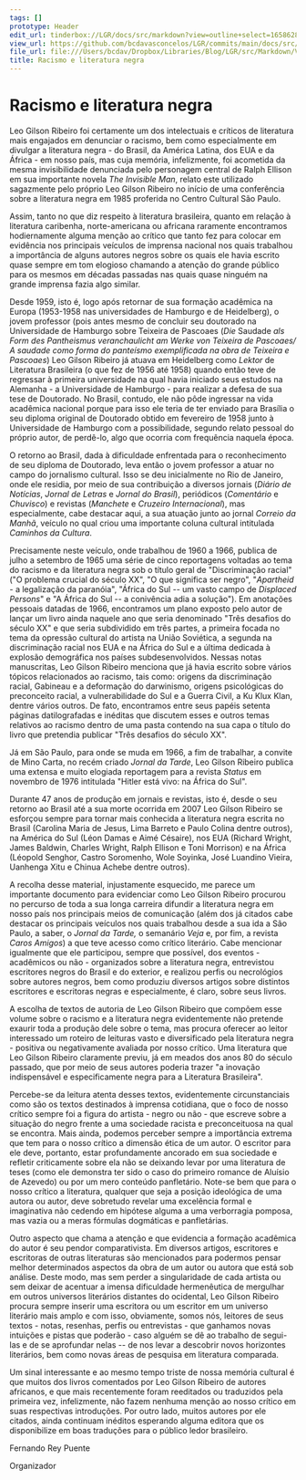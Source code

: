 ```yaml
---
tags: []
prototype: Header
edit_url: tinderbox://LGR/docs/src/markdown?view=outline+select=1658628293
view_url: https://github.com/bcdavasconcelos/LGR/commits/main/docs/src/markdown/racismo-e-literatura-negra.md
file_url: file:///Users/bcdav/Dropbox/Libraries/Blog/LGR/src/Markdown/Vol%201/
title: Racismo e literatura negra
---
```


# Racismo e literatura negra

Leo Gilson Ribeiro foi certamente um dos intelectuais e críticos de literatura mais engajados em denunciar o racismo, bem como especialmente em divulgar a literatura negra - do Brasil, da América Latina, dos EUA e da África - em nosso país, mas cuja memória, infelizmente, foi acometida da mesma invisibilidade denunciada pelo personagem central de Ralph Ellison em sua importante novela *The Invisible Man*, relato este utilizado sagazmente pelo próprio Leo Gilson Ribeiro no início de uma conferência sobre a literatura negra em 1985 proferida no Centro Cultural São Paulo.

Assim, tanto no que diz respeito à literatura brasileira, quanto em relação à literatura caribenha, norte-americana ou africana raramente encontramos hodiernamente alguma menção ao crítico que tanto fez para colocar em evidência nos principais veículos de imprensa nacional nos quais trabalhou a importância de alguns autores negros sobre os quais ele havia escrito quase sempre em tom elogioso chamando a atenção do grande público para os mesmos em décadas passadas nas quais quase ninguém na grande imprensa fazia algo similar.

Desde 1959, isto é, logo após retornar de sua formação acadêmica na Europa (1953-1958 nas universidades de Hamburgo e de Heidelberg), o jovem professor (pois antes mesmo de concluir seu doutorado na Universidade de Hamburgo sobre Teixeira de Pascoaes (*Die* Saudade *als Form des Pantheismus veranchaulicht am Werke von Teixeira de Pascoaes/ A saudade como forma do panteísmo exemplificada na obra de Teixeira e Pascoaes*) Leo Gilson Ribeiro já atuava em Heidelberg como *Lektor* de Literatura Brasileira (o que fez de 1956 até 1958) quando então teve de regressar à primeira universidade na qual havia iniciado seus estudos na Alemanha - a Universidade de Hamburgo - para realizar a defesa de sua tese de Doutorado. No Brasil, contudo, ele não pôde ingressar na vida acadêmica nacional porque para isso ele teria de ter enviado para Brasília o seu diploma original de Doutorado obtido em fevereiro de 1958 junto à Universidade de Hamburgo com a possibilidade, segundo relato pessoal do próprio autor, de perdê-lo, algo que ocorria com frequência naquela época.

O retorno ao Brasil, dada à dificuldade enfrentada para o reconhecimento de seu diploma de Doutorado, leva então o jovem professor a atuar no campo do jornalismo cultural. Isso se deu inicialmente no Rio de Janeiro, onde ele residia, por meio de sua contribuição a diversos jornais (*Diário de Notícias*, *Jornal de Letras* e *Jornal do Brasil*), periódicos (*Comentário* e *Chuvisco*) e revistas (*Manchete* e *Cruzeiro Internacional*), mas especialmente, cabe destacar aqui, a sua atuação junto ao jornal *Correio da Manhã*, veículo no qual criou uma importante coluna cultural intitulada *Caminhos da Cultura*.

Precisamente neste veículo, onde trabalhou de 1960 a 1966, publica de julho a setembro de 1965 uma série de cinco reportagens voltadas ao tema do racismo e da literatura negra sob o título geral de "Discriminação racial" ("O problema crucial do século XX", "O que significa ser negro", "*Apartheid* - a legalização da paranóia", "África do Sul -- um vasto campo de *Displaced Persons*" e "A África do Sul -- a conivência adia a solução"). Em anotações pessoais datadas de 1966, encontramos um plano exposto pelo autor de lançar um livro ainda naquele ano que seria denominado "Três desafios do século XX" e que seria subdividido em três partes, a primeira focada no tema da opressão cultural do artista na União Soviética, a segunda na discriminação racial nos EUA e na África do Sul e a última dedicada à explosão demográfica nos países subdesenvolvidos. Nessas notas manuscritas, Leo Gilson Ribeiro menciona que já havia escrito sobre vários tópicos relacionados ao racismo, tais como: origens da discriminação racial, Gabineau e a deformação do darwinismo, origens psicológicas do preconceito racial, a vulnerabilidade do Sul e a Guerra Civil, a Ku Klux Klan, dentre vários outros. De fato, encontramos entre seus papéis setenta páginas datilografadas e inéditas que discutem esses e outros temas relativos ao racismo dentro de uma pasta contendo na sua capa o título do livro que pretendia publicar "Três desafios do século XX".

Já em São Paulo, para onde se muda em 1966, a fim de trabalhar, a convite de Mino Carta, no recém criado *Jornal da Tarde*, Leo Gilson Ribeiro publica uma extensa e muito elogiada reportagem para a revista *Status* em novembro de 1976 intitulada "Hitler está vivo: na África do Sul".

Durante 47 anos de produção em jornais e revistas, isto é, desde o seu retorno ao Brasil até a sua morte ocorrida em 2007 Leo Gilson Ribeiro se esforçou sempre para tornar mais conhecida a literatura negra escrita no Brasil (Carolina Maria de Jesus, Lima Barreto e Paulo Colina dentre outros), na América do Sul (Léon Damas e Aimé Césaire), nos EUA (Richard Wright, James Baldwin, Charles Wright, Ralph Ellison e Toni Morrison) e na África (Léopold Senghor, Castro Soromenho, Wole Soyinka, José Luandino Vieira, Uanhenga Xitu e Chinua Achebe dentre outros).

A recolha desse material, injustamente esquecido, me parece um importante documento para evidenciar como Leo Gilson Ribeiro procurou no percurso de toda a sua longa carreira difundir a literatura negra em nosso país nos principais meios de comunicação (além dos já citados cabe destacar os principais veículos nos quais trabalhou desde a sua ida a São Paulo, a saber, o *Jornal da Tarde,* o semanário *Veja* e, por fim, a revista *Caros Amigos*) a que teve acesso como crítico literário. Cabe mencionar igualmente que ele participou, sempre que possível, dos eventos - acadêmicos ou não - organizados sobre a literatura negra, entrevistou escritores negros do Brasil e do exterior, e realizou perfis ou necrológios sobre autores negros, bem como produziu diversos artigos sobre distintos escritores e escritoras negras e especialmente, é claro, sobre seus livros.

A escolha de textos de autoria de Leo Gilson Ribeiro que compõem esse volume sobre o racismo e a literatura negra evidentemente não pretende exaurir toda a produção dele sobre o tema, mas procura oferecer ao leitor interessado um roteiro de leituras vasto e diversificado pela literatura negra - positiva ou negativamente avaliada por nosso crítico. Uma literatura que Leo Gilson Ribeiro claramente previu, já em meados dos anos 80 do século passado, que por meio de seus autores poderia trazer "a inovação indispensável e especificamente negra para a Literatura Brasileira".

Percebe-se da leitura atenta desses textos, evidentemente circunstanciais como são os textos destinados à imprensa cotidiana, que o foco de nosso crítico sempre foi a figura do artista - negro ou não - que escreve sobre a situação do negro frente a uma sociedade racista e preconceituosa na qual se encontra. Mais ainda, podemos perceber sempre a importância extrema que tem para o nosso crítico a dimensão ética de um autor. O escritor para ele deve, portanto, estar profundamente ancorado em sua sociedade e refletir criticamente sobre ela não se deixando levar por uma literatura de teses (como ele demonstra ter sido o caso do primeiro romance de Aluísio de Azevedo) ou por um mero conteúdo panfletário. Note-se bem que para o nosso crítico a literatura, qualquer que seja a posição ideológica de uma autora ou autor, deve sobretudo revelar uma excelência formal e imaginativa não cedendo em hipótese alguma a uma verborragia pomposa, mas vazia ou a meras fórmulas dogmáticas e panfletárias.

Outro aspecto que chama a atenção e que evidencia a formação acadêmica do autor é seu pendor comparativista. Em diversos artigos, escritores e escritoras de outras literaturas são mencionados para podermos pensar melhor determinados aspectos da obra de um autor ou autora que está sob análise. Deste modo, mas sem perder a singularidade de cada artista ou sem deixar de acentuar a imensa dificuldade hermenêutica de mergulhar em outros universos literários distantes do ocidental, Leo Gilson Ribeiro procura sempre inserir uma escritora ou um escritor em um universo literário mais amplo e com isso, obviamente, somos nós, leitores de seus textos - notas, resenhas, perfis ou entrevistas - que ganhamos novas intuições e pistas que poderão - caso alguém se dê ao trabalho de segui-las e de se aprofundar nelas -- de nos levar a descobrir novos horizontes literários, bem como novas áreas de pesquisa em literatura comparada.

Um sinal interessante e ao mesmo tempo triste de nossa memória cultural é que muitos dos livros comentados por Leo Gilson Ribeiro de autores africanos, e que mais recentemente foram reeditados ou traduzidos pela primeira vez, infelizmente, não fazem nenhuma menção ao nosso crítico em suas respectivas introduções. Por outro lado, muitos autores por ele citados, ainda continuam inéditos esperando alguma editora que os disponibilize em boas traduções para o público ledor brasileiro.

Fernando Rey Puente

Organizador

